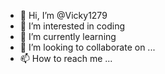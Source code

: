 - 👋 Hi, I’m @Vicky1279
- 👀 I’m interested in coding
- 🌱 I’m currently learning 
- 💞️ I’m looking to collaborate on ...
- 📫 How to reach me ...

<!---
Vicky1279/Vicky1279 is a ✨ special ✨ repository because its `README.md` (this file) appears on your GitHub profile.
You can click the Preview link to take a look at your changes.
--->
